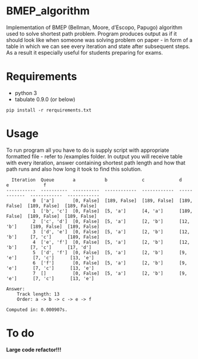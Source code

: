# BMEP_algorithm
Implementation of BMEP (Bellman, Moore, d’Escopo, Papugo) algorithm used to solve shortest path problem. Program produces output as if it should look like when someone was solving problem on paper - in form of a table in which we can see every iteration and state after subsequent steps. As a result it especially useful for students preparing for exams.

# Requirements
* python 3
* tabulate 0.9.0 (or below)

`pip install -r rerquirements.txt`

# Usage

To run program all you have to do is supply script with appropriate formatted file - refer to /examples folder.
In output you will receive table with every iteration, answer containing shortest path length and how that path runs and also how long it took to find this solution.

```
  Iteration  Queue       a           b             c             d             e             f
-----------  ----------  ----------  ------------  ------------  ------------  ------------  ------------
          0  ['a']       [0, False]  [189, False]  [189, False]  [189, False]  [189, False]  [189, False]
          1  ['b', 'c']  [0, False]  [5, 'a']      [4, 'a']      [189, False]  [189, False]  [189, False]
          2  ['c', 'd']  [0, False]  [5, 'a']      [2, 'b']      [12, 'b']     [189, False]  [189, False]
          3  ['d', 'e']  [0, False]  [5, 'a']      [2, 'b']      [12, 'b']     [7, 'c']      [189, False]
          4  ['e', 'f']  [0, False]  [5, 'a']      [2, 'b']      [12, 'b']     [7, 'c']      [17, 'd']
          5  ['d', 'f']  [0, False]  [5, 'a']      [2, 'b']      [9, 'e']      [7, 'c']      [13, 'e']
          6  ['f']       [0, False]  [5, 'a']      [2, 'b']      [9, 'e']      [7, 'c']      [13, 'e']
          7  []          [0, False]  [5, 'a']      [2, 'b']      [9, 'e']      [7, 'c']      [13, 'e']

Answer:
	Track length: 13
	Order: a -> b -> c -> e -> f

Computed in: 0.000907s.
```

# To do

**Large code refactor!!!**
